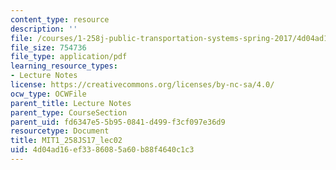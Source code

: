 ```yaml
---
content_type: resource
description: ''
file: /courses/1-258j-public-transportation-systems-spring-2017/4d04ad16ef3386085a60b88f4640c1c3_MIT1_258JS17_lec02.pdf
file_size: 754736
file_type: application/pdf
learning_resource_types:
- Lecture Notes
license: https://creativecommons.org/licenses/by-nc-sa/4.0/
ocw_type: OCWFile
parent_title: Lecture Notes
parent_type: CourseSection
parent_uid: fd6347e5-5b95-0841-d499-f3cf097e36d9
resourcetype: Document
title: MIT1_258JS17_lec02
uid: 4d04ad16-ef33-8608-5a60-b88f4640c1c3
---
```

